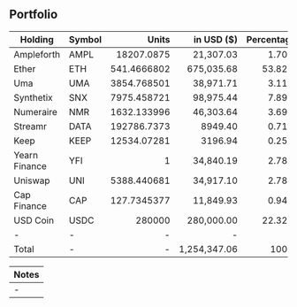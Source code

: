 ## Portfolio

| Holding              | Symbol | Units       | in USD ($)  | Percentage |
|----------------------|--------|-------------:|-------------:|------------:|
| Ampleforth    | AMPL   | 18207.0875  | 21,307.03   | 1.70%      |
| Ether         | ETH    | 541.4666802 | 675,035.68  | 53.82%     |
| Uma           | UMA    | 3854.768501 | 38,971.71   | 3.11%      |
| Synthetix     | SNX    | 7975.458721 | 98,975.44   | 7.89%      |
| Numeraire     | NMR    | 1632.133996 | 46,303.64   | 3.69%      |
| Streamr       | DATA   | 192786.7373 | 8949.40     | 0.71%      |
| Keep          | KEEP   | 12534.07281 | 3196.94    | 0.25%      |
| Yearn Finance | YFI    | 1           | 34,840.19   | 2.78%      |
| Uniswap       | UNI    | 5388.440681 | 34,917.10    | 2.78%      |
| Cap Finance   | CAP    | 127.7345377 | 11,849.93   | 0.94%      |
| USD Coin      | USDC   | 280000      | 280,000.00     | 22.32%     |
| -             | -      | -           | -          | -          |
| Total         | -      | -           | 1,254,347.06 | 100%       |

|Notes|
|---|
|-|
